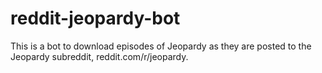 # reddit-jeopardy-bot
This is a bot to download episodes of Jeopardy as they are posted to the Jeopardy subreddit, reddit.com/r/jeopardy.

